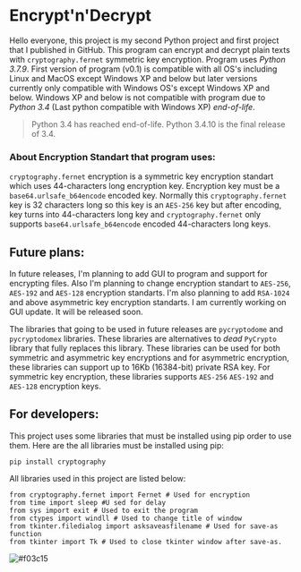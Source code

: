 # Encrypt'n'Decrypt
Hello everyone, this project is my second Python project and first project that I published in GitHub. This program can encrypt and decrypt plain texts with `cryptography.fernet` symmetric key encryption. Program uses *Python 3.7.9*. First version of program (v0.1) is compatible with all OS's including Linux and MacOS except Windows XP and below but later versions currently only compatible with Windows OS's except Windows XP and below. Windows XP and below is not compatible with program due to *Python 3.4* (Last python compatible with Windows XP) *end-of-life*. 

> Python 3.4 has reached end-of-life. Python 3.4.10 is the final release of 3.4.

### About Encryption Standart that program uses:
`cryptography.fernet` encryption is a symmetric key encryption standart which uses 44-characters long encryption key. Encryption key must be a `base64.urlsafe_b64encode` encoded key. Normally this `cryptography.fernet` key is 32 characters long so this key is an `AES-256` key but after encoding, key turns into 44-characters long key and `cryptography.fernet` only supports `base64.urlsafe_b64encode` encoded 44-characters long keys.
## Future plans:
In future releases, I'm planning to add GUI to program and support for encrypting files. Also I'm planning to change encryption standart to `AES-256`, `AES-192` and `AES-128` encryption standarts. I'm also planning to add `RSA-1024` and above asymmetric key encryption standarts. I am currently working on GUI update. It will be released soon.

The libraries that going to be used in future releases are `pycryptodome` and `pycryptodomex` libraries. These libraries are alternatives to *dead* `PyCrypto` library that fully replaces this library. These libraries can be used for both symmetric and asymmetric key encryptions and for asymmetric encryption, these libraries can support up to 16Kb (16384-bit) private RSA key. For symmetric key encryption, these libraries supports `AES-256` `AES-192` and `AES-128` encryption keys.
## For developers:
This project uses some libraries that must be installed using pip order to use them. Here are the all libraries must be installed using pip:
```
pip install cryptography
```
All libraries used in this project are listed below:
```
from cryptography.fernet import Fernet # Used for encryption
from time import sleep #U sed for delay
from sys import exit # Used to exit the program
from ctypes import windll # Used to change title of window
from tkinter.filedialog import asksaveasfilename # Used for save-as function
from tkinter import Tk # Used to close tkinter window after save-as.
```

![#f03c15](https://via.placeholder.com/15/f03c15/000000?text=Merhaba)

